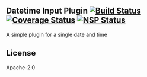 Datetime Input Plugin [![Build Status](https://travis-ci.org/punchcard-cms/input-plugin-datetime.svg?branch=master)](https://travis-ci.org/punchcard-cms/input-plugin-datetime) [![Coverage Status](https://coveralls.io/repos/github/punchcard-cms/input-plugin-datetime/badge.svg?branch=master)](https://coveralls.io/github/punchcard-cms/input-plugin-datetime?branch=master) [![NSP Status](https://nodesecurity.io/orgs/punchcard-cms/projects/6838f23d-f76a-4460-85bf-f383f14ccfc8/badge)](https://nodesecurity.io/orgs/punchcard-cms/projects/6838f23d-f76a-4460-85bf-f383f14ccfc8)
---

A simple plugin for a single date and time

## License

Apache-2.0
